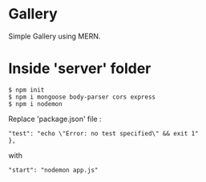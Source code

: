 # Gallery

Simple Gallery using MERN.


# Inside 'server' folder

```
$ npm init
$ npm i mongoose body-parser cors express
$ npm i nodemon
```
Replace 'package.json' file :
```
"test": "echo \"Error: no test specified\" && exit 1"
},
```
with
```
"start": "nodemon app.js"
```
